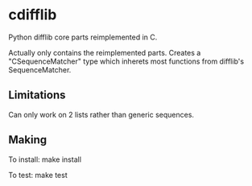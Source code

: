 cdifflib
========

Python difflib core parts reimplemented in C.

Actually only contains the reimplemented parts.  Creates a "CSequenceMatcher"
type which inherets most functions from difflib's SequenceMatcher.

Limitations
-----------
Can only work on 2 lists rather than generic sequences.


Making
------

To install:
 make install

To test:
 make test
